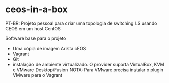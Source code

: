 # ceos-in-a-box

PT-BR: Projeto pessoal para criar uma topologia de switching LS usando CEOS em um host CentOS  

Software base para o projeto

- Uma cópia de imagem Arista cEOS
- Vagrant
- Git
- instalação de ambiente virtualizado. O provider suporta VirtualBox, KVM e VMware Desktop/Fusion
  NOTA: Para VMware precisa instalar o plugin VMware para o Vagrant
